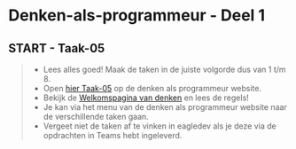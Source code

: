 # Denken-als-programmeur - Deel 1

## START - Taak-05
>* Lees alles goed! Maak de taken in de juiste volgorde dus van 1 t/m 8.
>* Open [hier Taak-05](https://talnet.sharepoint.com/sites/Denkenalsprogrammeur2/SitePages/taak5.aspx) op de denken als programmeur website.
>* Bekijk de [Welkomspagina van denken](https://talnet.sharepoint.com/sites/Denkenalsprogrammeur2/SitePages/Denken.aspx) en lees de regels! 
>* Je kan via het menu van de denken als programmeur website naar de verschillende taken gaan.
>* Vergeet niet de taken af te vinken in eagledev als je deze via de opdrachten in Teams hebt ingeleverd.